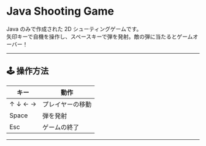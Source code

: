 #  Java Shooting Game

Java のみで作成された 2D シューティングゲームです。  
矢印キーで自機を操作し、スペースキーで弾を発射。敵の弾に当たるとゲームオーバー！

---

## 🕹️ 操作方法

| キー | 動作 |
|------|------|
| ↑ ↓ ← → | プレイヤーの移動 |
| Space | 弾を発射 |
| Esc| ゲームの終了|

---
